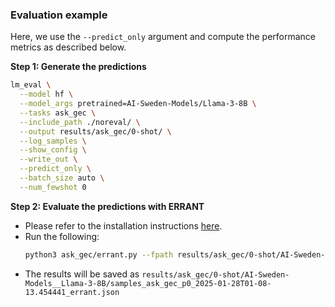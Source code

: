 ### Evaluation example

Here, we use the `--predict_only` argument and compute the performance metrics as described below.

**Step 1: Generate the predictions**

```bash
lm_eval \
  --model hf \
  --model_args pretrained=AI-Sweden-Models/Llama-3-8B \
  --tasks ask_gec \
  --include_path ./noreval/ \
  --output results/ask_gec/0-shot/ \
  --log_samples \
  --show_config \
  --write_out \
  --predict_only \
  --batch_size auto \
  --num_fewshot 0
```

**Step 2: Evaluate the predictions with ERRANT**

* Please refer to the installation instructions [here](https://github.com/chrisjbryant/errant/tree/main).
* Run the following:
    ```bash
    python3 ask_gec/errant.py --fpath results/ask_gec/0-shot/AI-Sweden-Models__Llama-3-8B/samples_ask_gec_p0_2025-01-28T01-08-13.454441.jsonl --out_fdir results/ask_gec/0-shot/AI-Sweden-Models__Llama-3-8B/
    ```
* The results will be saved as `results/ask_gec/0-shot/AI-Sweden-Models__Llama-3-8B/samples_ask_gec_p0_2025-01-28T01-08-13.454441_errant.json`
